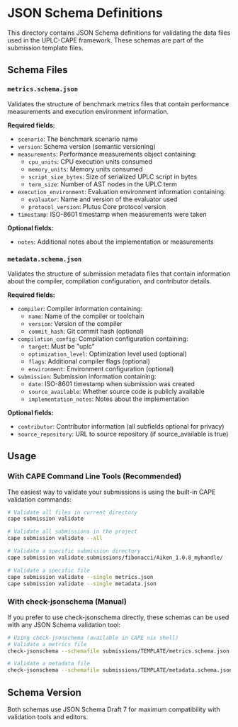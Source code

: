 # JSON Schema Definitions

This directory contains JSON Schema definitions for validating the data files
used in the UPLC-CAPE framework. These schemas are part of the submission
template files.

## Schema Files

### `metrics.schema.json`

Validates the structure of benchmark metrics files that contain performance
measurements and execution environment information.

**Required fields:**

- `scenario`: The benchmark scenario name
- `version`: Schema version (semantic versioning)
- `measurements`: Performance measurements object containing:
  - `cpu_units`: CPU execution units consumed
  - `memory_units`: Memory units consumed
  - `script_size_bytes`: Size of serialized UPLC script in bytes
  - `term_size`: Number of AST nodes in the UPLC term
- `execution_environment`: Evaluation environment information containing:
  - `evaluator`: Name and version of the evaluator used
  - `protocol_version`: Plutus Core protocol version
- `timestamp`: ISO-8601 timestamp when measurements were taken

**Optional fields:**

- `notes`: Additional notes about the implementation or measurements

### `metadata.schema.json`

Validates the structure of submission metadata files that contain information
about the compiler, compilation configuration, and contributor details.

**Required fields:**

- `compiler`: Compiler information containing:
  - `name`: Name of the compiler or toolchain
  - `version`: Version of the compiler
  - `commit_hash`: Git commit hash (optional)
- `compilation_config`: Compilation configuration containing:
  - `target`: Must be "uplc"
  - `optimization_level`: Optimization level used (optional)
  - `flags`: Additional compiler flags (optional)
  - `environment`: Environment configuration (optional)
- `submission`: Submission information containing:
  - `date`: ISO-8601 timestamp when submission was created
  - `source_available`: Whether source code is publicly available
  - `implementation_notes`: Notes about the implementation

**Optional fields:**

- `contributor`: Contributor information (all subfields optional for privacy)
- `source_repository`: URL to source repository (if source_available is true)

## Usage

### With CAPE Command Line Tools (Recommended)

The easiest way to validate your submissions is using the built-in CAPE
validation commands:

```bash
# Validate all files in current directory
cape submission validate

# Validate all submissions in the project
cape submission validate --all

# Validate a specific submission directory
cape submission validate submissions/fibonacci/Aiken_1.0.8_myhandle/

# Validate a specific file
cape submission validate --single metrics.json
cape submission validate --single metadata.json
```

### With check-jsonschema (Manual)

If you prefer to use check-jsonschema directly, these schemas can be used with
any JSON Schema validation tool:

```bash
# Using check-jsonschema (available in CAPE nix shell)
# Validate a metrics file
check-jsonschema --schemafile submissions/TEMPLATE/metrics.schema.json path/to/metrics.json

# Validate a metadata file
check-jsonschema --schemafile submissions/TEMPLATE/metadata.schema.json path/to/metadata.json
```

## Schema Version

Both schemas use JSON Schema Draft 7 for maximum compatibility with validation
tools and editors.
